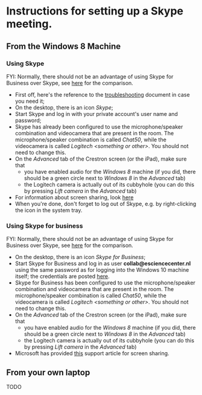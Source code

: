 
# Instructions for setting up a Skype meeting.

## From the Windows 8 Machine

### Using Skype

FYI: Normally, there should not be an advantage of using Skype for Business over Skype, see [here](https://support.skype.com/en/faq/FA34551/what-s-the-difference-between-skype-and-skype-for-business) for the comparison.

- First off, here's the reference to the [troubleshooting](/doc/troubleshooting-skype.md) document in case you need it;
- On the desktop, there is an icon _Skype_;
- Start Skype and log in with your private account's user name and password; 
- Skype has already been configured to use the microphone/speaker combination and videocamera that are present in the room. The microphone/speaker combination is called _Chat50_, while the videocamera is called _Logitech &lt;something or other&gt;_. You should not need to change this.
- On the _Advanced_ tab of the Crestron screen (or the iPad), make sure that 
  - you have enabled audio for the _Windows 8_ machine (if you did, there should be a green circle next to _Windows 8_ in the _Advanced_ tab)
  - the Logitech camera is actually out of its cubbyhole (you can do this by pressing _Lift camera_ in the _Advanced_ tab)
- For information about screen sharing, look [here](https://support.skype.com/en/faq/FA10215/how-do-i-share-my-screen-in-skype-for-windows-desktop)
- When you're done, don't forget to log out of Skype, e.g. by right-clicking the icon in the system tray.



### Using Skype for business

FYI: Normally, there should not be an advantage of using Skype for Business over Skype, see [here](https://support.skype.com/en/faq/FA34551/what-s-the-difference-between-skype-and-skype-for-business) for the comparison.

- On the desktop, there is an icon _Skype for Business_; 
- Start Skype for Business and log in as user **collab&#64;esciencecenter.nl** using the same password as for logging into the Windows 10 machine itself; the credentials are posted [here](https://nlesc.sharepoint.com/it/SitePages/Collab.aspx).
- Skype for Business has been configured to use the microphone/speaker combination and videocamera that are present in the room. The microphone/speaker combination is called _Chat50_, while the videocamera is called _Logitech &lt;something or other&gt;_. You should not need to change this.
- On the _Advanced_ tab of the Crestron screen (or the iPad), make sure that 
  - you have enabled audio for the _Windows 8_ machine (if you did, there should be a green circle next to _Windows 8_ in the _Advanced_ tab)
  - the Logitech camera is actually out of its cubbyhole (you can do this by pressing _Lift camera_ in the _Advanced_ tab)
- Microsoft has provided [this](https://support.office.com/en-us/article/Share-your-screen-in-Skype-for-Business-2d436dc9-d092-4ef1-83f1-dd9f7a7cd3fc?ui=en-US&rs=en-US&ad=US) support article for screen sharing.


## From your own laptop

TODO
